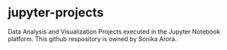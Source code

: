 # jupyter-projects
Data Analysis and Visualization Projects executed in the Jupyter Notebook platform. 
This github respository is owned by Sonika Arora. 
